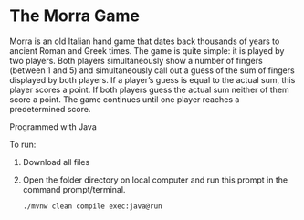 # The Morra Game
Morra is an old Italian hand game that dates back thousands of years to ancient Roman and Greek times. The game is quite simple: it is played by two players. Both players simultaneously show a number of fingers (between 1 and 5) and simultaneously call out a guess of the sum of fingers displayed by both players. If a player’s guess is equal to the actual sum, this player scores a point. If both players guess the actual sum neither of them score a point. The game continues until one player reaches a predetermined score.

Programmed with Java

To run:
1. Download all files
2. Open the folder directory on local computer and run this prompt in the command prompt/terminal.

   `./mvnw clean compile exec:java@run`

